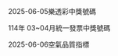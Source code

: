 
2025-06-05樂透彩中獎號碼

                                
114年 03~04月統一發票中獎號碼
                             
2025-06-06空氣品質指標
                              